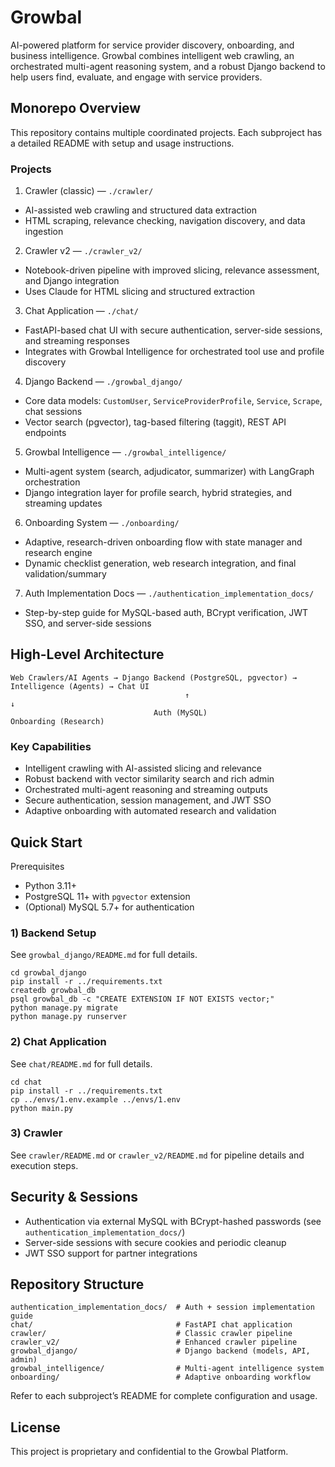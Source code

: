 # Growbal

AI-powered platform for service provider discovery, onboarding, and business intelligence. Growbal combines intelligent web crawling, an orchestrated multi-agent reasoning system, and a robust Django backend to help users find, evaluate, and engage with service providers.

## Monorepo Overview

This repository contains multiple coordinated projects. Each subproject has a detailed README with setup and usage instructions.

### Projects

1) Crawler (classic) — `./crawler/`
- AI-assisted web crawling and structured data extraction
- HTML scraping, relevance checking, navigation discovery, and data ingestion

2) Crawler v2 — `./crawler_v2/`
- Notebook-driven pipeline with improved slicing, relevance assessment, and Django integration
- Uses Claude for HTML slicing and structured extraction

3) Chat Application — `./chat/`
- FastAPI-based chat UI with secure authentication, server-side sessions, and streaming responses
- Integrates with Growbal Intelligence for orchestrated tool use and profile discovery

4) Django Backend — `./growbal_django/`
- Core data models: `CustomUser`, `ServiceProviderProfile`, `Service`, `Scrape`, chat sessions
- Vector search (pgvector), tag-based filtering (taggit), REST API endpoints

5) Growbal Intelligence — `./growbal_intelligence/`
- Multi-agent system (search, adjudicator, summarizer) with LangGraph orchestration
- Django integration layer for profile search, hybrid strategies, and streaming updates

6) Onboarding System — `./onboarding/`
- Adaptive, research-driven onboarding flow with state manager and research engine
- Dynamic checklist generation, web research integration, and final validation/summary

7) Auth Implementation Docs — `./authentication_implementation_docs/`
- Step-by-step guide for MySQL-based auth, BCrypt verification, JWT SSO, and server-side sessions

## High-Level Architecture

```
Web Crawlers/AI Agents → Django Backend (PostgreSQL, pgvector) → Intelligence (Agents) → Chat UI
                                       ↑                                 ↓
                                Auth (MySQL)                  Onboarding (Research)
```

### Key Capabilities
- Intelligent crawling with AI-assisted slicing and relevance
- Robust backend with vector similarity search and rich admin
- Orchestrated multi-agent reasoning and streaming outputs
- Secure authentication, session management, and JWT SSO
- Adaptive onboarding with automated research and validation

## Quick Start

Prerequisites
- Python 3.11+
- PostgreSQL 11+ with `pgvector` extension
- (Optional) MySQL 5.7+ for authentication

### 1) Backend Setup
See `growbal_django/README.md` for full details.

```
cd growbal_django
pip install -r ../requirements.txt
createdb growbal_db
psql growbal_db -c "CREATE EXTENSION IF NOT EXISTS vector;"
python manage.py migrate
python manage.py runserver
```

### 2) Chat Application
See `chat/README.md` for full details.

```
cd chat
pip install -r ../requirements.txt
cp ../envs/1.env.example ../envs/1.env
python main.py
```

### 3) Crawler
See `crawler/README.md` or `crawler_v2/README.md` for pipeline details and execution steps.

## Security & Sessions
- Authentication via external MySQL with BCrypt-hashed passwords (see `authentication_implementation_docs/`)
- Server-side sessions with secure cookies and periodic cleanup
- JWT SSO support for partner integrations

## Repository Structure

```
authentication_implementation_docs/  # Auth + session implementation guide
chat/                                # FastAPI chat application
crawler/                             # Classic crawler pipeline
crawler_v2/                          # Enhanced crawler pipeline
growbal_django/                      # Django backend (models, API, admin)
growbal_intelligence/                # Multi-agent intelligence system
onboarding/                          # Adaptive onboarding workflow
```

Refer to each subproject’s README for complete configuration and usage.

## License

This project is proprietary and confidential to the Growbal Platform.